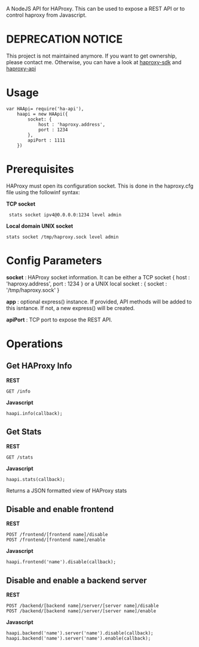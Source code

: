 
A NodeJS API for HAProxy.
This can be used to expose a REST API or to control haproxy from Javascript.


# DEPRECATION NOTICE
This project is not maintained anymore. If you want to get ownership, please contact me. Otherwise, you can have a look at [haproxy-sdk](https://github.com/jackpinetech/haproxy-sdk) and [haproxy-api](https://github.com/jackpinetech/haproxy-api)


# Usage #
    var HAApi= require('ha-api'),
		haapi = new HAApi({
			socket: {
				host : 'haproxy.address',
				port : 1234
			},
			apiPort : 1111
		})
	
# Prerequisites #
HAProxy must open its configuration socket. This is done in the haproxy.cfg file using the followinf syntax:

**TCP socket**

	 stats socket ipv4@0.0.0.0:1234 level admin

**Local domain UNIX socket**

 	stats socket /tmp/haproxy.sock level admin
	

# Config Parameters #
**socket** : HAProxy socket information. It can be either a TCP socket
	{
		host : 'haproxy.address',
		port : 1234
	}
or a UNIX local socket :
{
	socket : '/tmp/haproxy.sock'
}

**app** : optional express() instance. If provided, API methods will be added to this isntance. If not, a new express() will be created.

**apiPort** : TCP port to expose the REST API.  

# Operations #
## Get HAProxy Info ##
**REST**

	GET /info
**Javascript**

	haapi.info(callback);

## Get Stats ##
**REST**

	GET /stats
**Javascript**

	haapi.stats(callback);

Returns a JSON formatted view of HAProxy stats

## Disable and enable frontend ##
**REST**

	POST /frontend/[frontend name]/disable
	POST /frontend/[frontend name]/enable
**Javascript**
	
	haapi.frontend('name').disable(callback);


## Disable and enable a backend server ##
**REST**

	POST /backend/[backend name]/server/[server name]/disable
	POST /backend/[backend name]/server/[server name]/enable

**Javascript**
	
	haapi.backend('name').server('name').disable(callback);
	haapi.backend('name').server('name').enable(callback);
